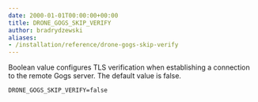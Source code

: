 ```yaml
---
date: 2000-01-01T00:00:00+00:00
title: DRONE_GOGS_SKIP_VERIFY
author: bradrydzewski
aliases:
- /installation/reference/drone-gogs-skip-verify
---
```


Boolean value configures TLS verification when establishing a connection to the remote Gogs server. The default value is false.

```
DRONE_GOGS_SKIP_VERIFY=false
```